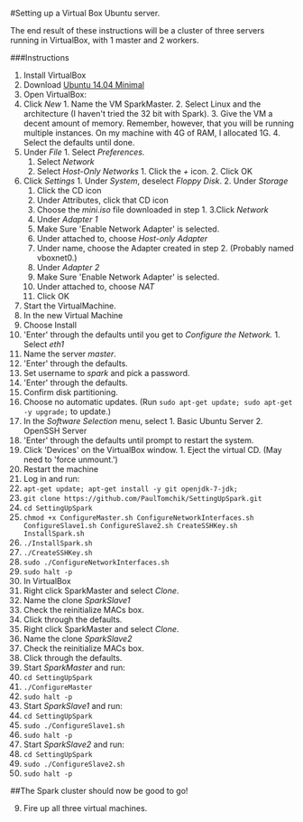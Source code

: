 #Setting up a Virtual Box Ubuntu server.

The end result of these instructions will be a cluster of three servers running in VirtualBox, with 1 master and 2 workers.

###Instructions
1. Install VirtualBox
2. Download [Ubuntu 14.04 Minimal](https://help.ubuntu.com/community/Installation/MinimalCD)
3. Open VirtualBox:
  1. Click *New*
    1. Name the VM SparkMaster.
    2. Select Linux and the architecture (I haven't tried the 32 bit with Spark).
    3. Give the VM a decent amount of memory. Remember, however, that you will be running multiple instances. On my machine with 4G of RAM, I allocated 1G.
    4. Select the defaults until done.
  2. Under *File*
    1. Select *Preferences.*
      1. Select *Network*
        1. Select *Host-Only Networks*
          1. Click the *+* icon.
          2. Click OK
  2. Click *Settings*
    1. Under *System*, deselect *Floppy Disk*.
    2. Under *Storage*
      1. Click the CD icon
      2. Under Attributes, click that CD icon
      3. Choose the *mini.iso* file downloaded in step 1.
    3.Click *Network*
      1. Under *Adapter 1*
        1. Make Sure 'Enable Network Adapter' is selected.
        2. Under attached to, choose *Host-only Adapter*
        3. Under name, choose the Adapter created in step 2. (Probably named vboxnet0.)
      2. Under *Adapter 2*
        1. Make Sure 'Enable Network Adapter' is selected.
        2. Under attached to, choose *NAT*
      3. Click OK
  3. Start the VirtualMachine.
4. In the new Virtual Machine
  1. Choose Install
  2. 'Enter' through the defaults until you get to *Configure the Network.*
    1. Select *eth1*
  3. Name the server *master*.
  4. 'Enter' through the defaults.
  5. Set username to *spark* and pick a password.
  6. 'Enter' through the defaults.
  7. Confirm disk partitioning.
  8. Choose no automatic updates. (Run `sudo apt-get update; sudo apt-get -y upgrade;` to update.)
  9. In the *Software Selection* menu, select
    1. Basic Ubuntu Server
    2. OpenSSH Server
  10. 'Enter' through the defaults until prompt to restart the system.
  11. Click 'Devices' on the VirtualBox window.
    1. Eject the virtual CD. (May need to 'force unmount.')
  12. Restart the machine
5. Log in and run:
  1. `apt-get update; apt-get install -y git openjdk-7-jdk;`
  2. `git clone https://github.com/PaulTomchik/SettingUpSpark.git`
  3. `cd SettingUpSpark`
  4. `chmod +x ConfigureMaster.sh ConfigureNetworkInterfaces.sh ConfigureSlave1.sh ConfigureSlave2.sh CreateSSHKey.sh InstallSpark.sh`
  5. `./InstallSpark.sh`
  6. `./CreateSSHKey.sh`
  7. `sudo ./ConfigureNetworkInterfaces.sh`
  8. `sudo halt -p` 
6. In VirtualBox
  1. Right click SparkMaster and select *Clone*.
  2. Name the clone *SparkSlave1*
  3. Check the reinitialize MACs box.
  4. Click through the defaults.  
  5. Right click SparkMaster and select *Clone*.
  6. Name the clone *SparkSlave2*
  7. Check the reinitialize MACs box.
  8. Click through the defaults.
7. Start *SparkMaster* and run:
  1. `cd SettingUpSpark`
  2. `./ConfigureMaster`
  3. `sudo halt -p`
7. Start *SparkSlave1* and run:
  1. `cd SettingUpSpark`
  2. `sudo ./ConfigureSlave1.sh`
  3. `sudo halt -p`
8. Start *SparkSlave2* and run:
  1. `cd SettingUpSpark`
  2. `sudo ./ConfigureSlave2.sh`
  3. `sudo halt -p`

##The Spark cluster should now be good to go!

9. Fire up all three virtual machines.
